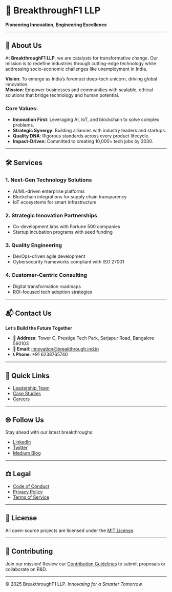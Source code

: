 # 🚀 BreakthroughF1 LLP

**Pioneering Innovation, Engineering Excellence**

---

## 🌟 About Us

At **BreakthroughF1 LLP**, we are catalysts for transformative change. Our mission is to redefine industries through cutting-edge technology while addressing socio-economic challenges like unemployment in India.  

**Vision**: To emerge as India’s foremost deep-tech unicorn, driving global innovation.  
**Mission**: Empower businesses and communities with scalable, ethical solutions that bridge technology and human potential.

### Core Values:
- **Innovation First**: Leveraging AI, IoT, and blockchain to solve complex problems.  
- **Strategic Synergy**: Building alliances with industry leaders and startups.  
- **Quality DNA**: Rigorous standards across every product lifecycle.  
- **Impact-Driven**: Committed to creating 10,000+ tech jobs by 2030.

---

## 🛠 Services

### 1. **Next-Gen Technology Solutions**  
   - AI/ML-driven enterprise platforms  
   - Blockchain integrations for supply chain transparency  
   - IoT ecosystems for smart infrastructure  

### 2. **Strategic Innovation Partnerships**  
   - Co-development labs with Fortune 500 companies  
   - Startup incubation programs with seed funding  

### 3. **Quality Engineering**  
   - DevOps-driven agile development  
   - Cybersecurity frameworks compliant with ISO 27001  

### 4. **Customer-Centric Consulting**  
   - Digital transformation roadmaps  
   - ROI-focused tech adoption strategies  

---

## 📬 Contact Us

**Let’s Build the Future Together**  

- **📍 Address**: Tower C, Prestige Tech Park, Sarjapur Road, Bangalore 560103  
- **📧 Email**: [innovation@breakthrough.ind.in](mailto:innovation@breakthrough.ind.in)
- **📞 Phone**: +91 6238765740

---

## 🔗 Quick Links  
- [Leadership Team](#about-us)  
- [Case Studies](#services)  
- [Careers](https://careers.breakthrough.ind.in)  

---

## 🌐 Follow Us

Stay ahead with our latest breakthroughs:  
- [LinkedIn](https://www.linkedin.com/company/breakthrough-pvt-ltd/)  
- [Twitter](https://twitter.com/breakthroughf1)  
- [Medium Blog](https://blog.breakthrough.ind.in)  

---

## ⚖️ Legal  
- [Code of Conduct](https://legal.breakthrough.ind.in/conduct)  
- [Privacy Policy](https://legal.breakthrough.ind.in/privacy)  
- [Terms of Service](https://legal.breakthrough.ind.in/terms)  

---

## 📜 License  
All open-source projects are licensed under the [MIT License](LICENSE).  

---

## 🤝 Contributing  
Join our mission! Review our [Contribution Guidelines](https://github.com/Breakthroughf1/.github/blob/main/CONTRIBUTING.md) to submit proposals or collaborate on R&D.  

---

© 2025 BreakthroughF1 LLP. *Innovating for a Smarter Tomorrow.*  

